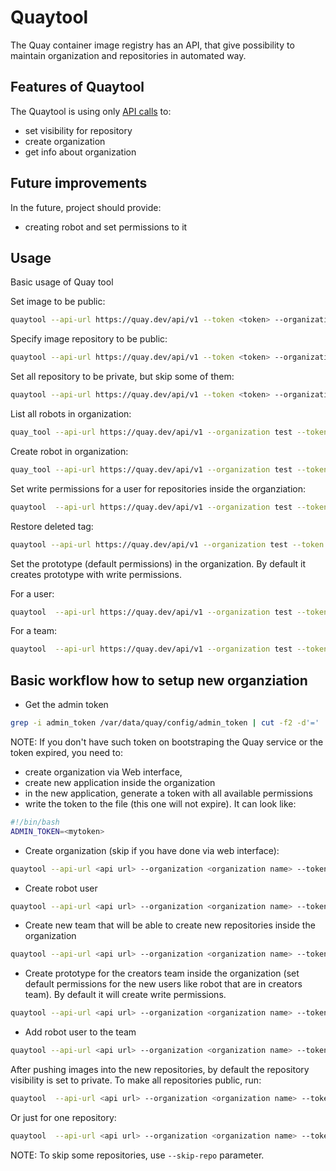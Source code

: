 # Quaytool

The Quay container image registry has an API, that give
possibility to maintain organization and repositories in
automated way.

## Features of Quaytool

The Quaytool is using only [API calls](https://docs.quay.io/api/swagger/)
to:

- set visibility for repository
- create organization
- get info about organization

## Future improvements

In the future, project should provide:

- creating robot and set permissions to it

## Usage

Basic usage of Quay tool

Set image to be public:

```sh
quaytool --api-url https://quay.dev/api/v1 --token <token> --organization myorganization --visibility public
```

Specify image repository to be public:

```sh
quaytool --api-url https://quay.dev/api/v1 --token <token> --organization myorganization --repository test --repository test2 --visibility public
```

Set all repository to be private, but skip some of them:

```sh
quaytool --api-url https://quay.dev/api/v1 --token <token> --organization myorganization --skip-repo test3 --skip-repo test4 --visibility private
```

List all robots in organization:

```sh
quay_tool --api-url https://quay.dev/api/v1 --organization test --token sometoken --insecure --list-robots
```

Create robot in organization:

```sh
quay_tool --api-url https://quay.dev/api/v1 --organization test --token sometoken --create-robot bender
```

Set write permissions for a user for repositories inside the organziation:

```sh
quaytool  --api-url https://quay.dev/api/v1 --organization test --token sometoken --user test+cirobot --set-permissions
```

Restore deleted tag:

```sh
quaytool --api-url https://quay.dev/api/v1 --organization test --token sometoken--tag 14ee273e8565960cf6d5b6e26ae92ade --restore-tag
```

Set the prototype (default permissions) in the organization.
By default it creates prototype with write permissions.

For a user:

```sh
quaytool  --api-url https://quay.dev/api/v1 --organization test --token sometoken --create-prototype --user test+cirobot
```

For a team:

```sh
quaytool  --api-url https://quay.dev/api/v1 --organization test --token sometoken --create-prototype --team creators
```

## Basic workflow how to setup new organziation

- Get the admin token

```sh
grep -i admin_token /var/data/quay/config/admin_token | cut -f2 -d'='
```

NOTE: If you don't have such token on bootstraping the Quay service or
the token expired, you need to:

- create organization via Web interface,
- create new application inside the organization
- in the new application, generate a token with all available permissions
- write the token to the file (this one will not expire). It can look like:

```sh
#!/bin/bash
ADMIN_TOKEN=<mytoken>
```

- Create organization (skip if you have done via web interface):

```sh
quaytool --api-url <api url> --organization <organization name> --token <admin token> --create-organization
```

- Create robot user

```sh
quaytool --api-url <api url> --organization <organization name> --token <admin token> --robot <robot_name> --create-robot
```

- Create new team that will be able to create new repositories inside the organization

```sh
quaytool --api-url <api url> --organization <organization name> --token <admin token> --team <team name> --create-team
```

- Create prototype for the creators team inside the organization (set default permissions for the new users like robot that are in creators team).
  By default it will create write permissions.

```sh
quaytool --api-url <api url> --organization <organization name> --token <admin token> --team <team name> --create-prototype
```

- Add robot user to the team

```sh
quaytool --api-url <api url> --organization <organization name> --token <admin token> --team <team name> --user <robot user> --add-member
```

After pushing images into the new repositories, by default the repository visibility is set
to private. To make all repositories public, run:

```sh
quaytool  --api-url <api url> --organization <organization name> --token <admin token> --visibility public --set-visibility
```

Or just for one repository:

```sh
quaytool  --api-url <api url> --organization <organization name> --token <admin token> --repository <repository> --visibility public --set-visibility
```

NOTE: To skip some repositories, use `--skip-repo` parameter.
